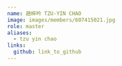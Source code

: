 ```yaml
---
name: 趙梓吟 TZU-YIN CHAO 
image: images/members/607415021.jpg 
role: master
aliases:
  - tzu yin chao
links:
  github: link_to_github 
---
```

